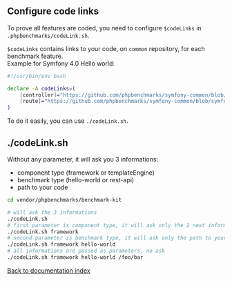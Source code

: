 Configure code links
-

To prove all features are coded, you need to configure `$codeLinks` in `.phpbenchmarks/codeLink.sh`.

`$codeLinks` contains links to your code, on `common` repository, for each benchmark feature.
<br>
Example for Symfony 4.0 Hello world:
```bash
#!/usr/bin/env bash

declare -A codeLinks=(
    [controller]="https://github.com/phpbenchmarks/symfony-common/blob/symfony_4_hello-world_prepare/Controller/HelloWorldController.php"
    [route]="https://github.com/phpbenchmarks/symfony-common/blob/symfony_4_hello-world_prepare/Resources/config/routing.yml"
)
```

To do it easily, you can use `./codeLink.sh`.

./codeLink.sh
-

Without any parameter, it will ask you 3 informations:
* component type (framework or templateEngine)
* benchmark type (hello-world or rest-api)
* path to your code

```bash
cd vendor/phpbenchmarks/benchmark-kit

# will ask the 3 informations
./codeLink.sh
# first parameter is component type, it will ask only the 2 next informations
./codeLink.sh framework
# second parameter is benchmark type, it will ask only the path to your code
./codeLink.sh framework hello-world
# all informations are passed as parameters, no ask
./codeLink.sh framework hello-world /foo/bar
```

[Back to documentation index](../README.md)
